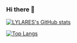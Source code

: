 ### Hi there 👋

[![LYLARES's GitHub stats](https://github-readme-stats.vercel.app/api?username=lylares&count_private=true&show_icons=true&theme=radical)](https://github.com/lylares)

[![Top Langs](https://github-readme-stats.vercel.app/api/top-langs/?username=lylares&layout=compact)](https://github.com/lylares)
